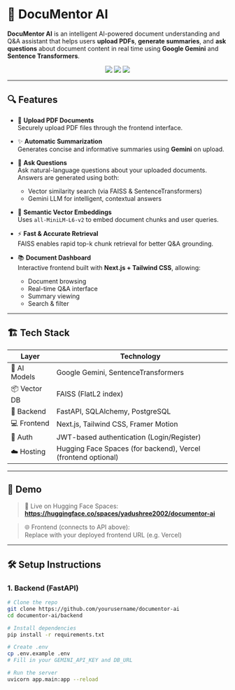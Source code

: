 # 🧠 DocuMentor AI

**DocuMentor AI** is an intelligent AI-powered document understanding and Q&A assistant that helps users **upload PDFs**, **generate summaries**, and **ask questions** about document content in real time using **Google Gemini** and **Sentence Transformers**.

<p align="center">
  <img src="https://img.shields.io/badge/build-passing-brightgreen" />
  <img src="https://img.shields.io/badge/AI-Gemini-blue" />
  <img src="https://img.shields.io/badge/vectorstore-FAISS-orange" />
</p>

---

## 🔍 Features

- 📄 **Upload PDF Documents**  
  Securely upload PDF files through the frontend interface.

- ✨ **Automatic Summarization**  
  Generates concise and informative summaries using **Gemini** on upload.

- 💬 **Ask Questions**  
  Ask natural-language questions about your uploaded documents. Answers are generated using both:
  - Vector similarity search (via FAISS & SentenceTransformers)
  - Gemini LLM for intelligent, contextual answers

- 🧠 **Semantic Vector Embeddings**  
  Uses `all-MiniLM-L6-v2` to embed document chunks and user queries.

- ⚡ **Fast & Accurate Retrieval**  
  FAISS enables rapid top-k chunk retrieval for better Q&A grounding.

- 📚 **Document Dashboard**  
  Interactive frontend built with **Next.js + Tailwind CSS**, allowing:
  - Document browsing
  - Real-time Q&A interface
  - Summary viewing
  - Search & filter

---

## 🏗️ Tech Stack

| Layer        | Technology                            |
|--------------|----------------------------------------|
| 🧠 AI Models  | Google Gemini, SentenceTransformers    |
| 📦 Vector DB | FAISS (FlatL2 index)                   |
| 🐍 Backend   | FastAPI, SQLAlchemy, PostgreSQL        |
| 💻 Frontend  | Next.js, Tailwind CSS, Framer Motion   |
| 🔐 Auth      | JWT-based authentication (Login/Register) |
| ☁️ Hosting   | Hugging Face Spaces (for backend), Vercel (frontend optional) |

---

## 🚀 Demo

> 🔗 Live on Hugging Face Spaces:  
**https://huggingface.co/spaces/yadushree2002/documentor-ai**

> 🌐 Frontend (connects to API above):  
Replace with your deployed frontend URL (e.g. Vercel)

---

## 🛠️ Setup Instructions

### 1. Backend (FastAPI)

```bash
# Clone the repo
git clone https://github.com/yourusername/documentor-ai
cd documentor-ai/backend

# Install dependencies
pip install -r requirements.txt

# Create .env
cp .env.example .env
# Fill in your GEMINI_API_KEY and DB_URL

# Run the server
uvicorn app.main:app --reload
